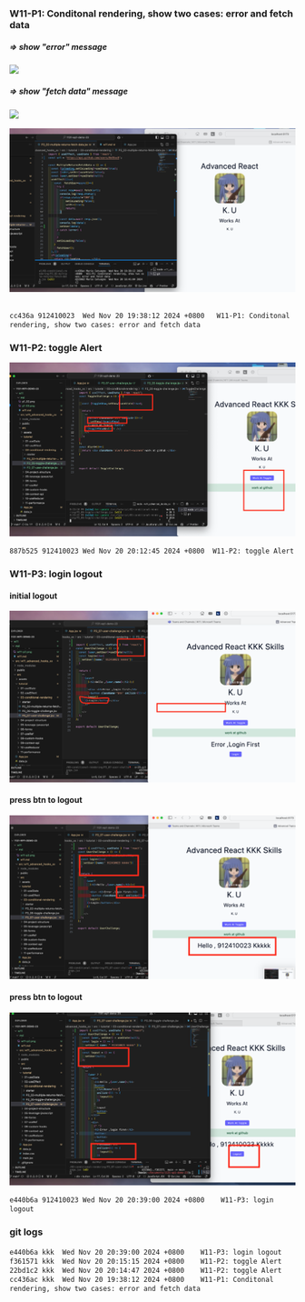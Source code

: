 ### W11-P1: Conditonal rendering, show two cases: error and fetch data
 
##### => show "error" message
 
![](p1-01.png)
 
##### => show "fetch data" message
 
![](p1-02.png)

![](p1-03.png)
 
```

cc436a 912410023  Wed Nov 20 19:38:12 2024 +0800   W11-P1: Conditonal rendering, show two cases: error and fetch data
```


### W11-P2: toggle Alert
 
![](w11-p2.png)
 
```
887b525 912410023 Wed Nov 20 20:12:45 2024 +0800  W11-P2: toggle Alert
```

### W11-P3: login logout
 

 #### initial logout
![](w11-p3-01.png)
#### press btn to  logout
![](w11-p3-02.png)

#### press btn to logout
![](w11-p3-03.png)
 
```
e440b6a 912410023 Wed Nov 20 20:39:00 2024 +0800    W11-P3: login logout
```


### git logs

```
e440b6a kkk  Wed Nov 20 20:39:00 2024 +0800    W11-P3: login logout
f361571 kkk  Wed Nov 20 20:15:15 2024 +0800    W11-P2: toggle Alert
22bd1c2 kkk  Wed Nov 20 20:14:47 2024 +0800    W11-P2: toggle Alert
cc436ac kkk  Wed Nov 20 19:38:12 2024 +0800    W11-P1: Conditonal rendering, show two cases: error and fetch data
```